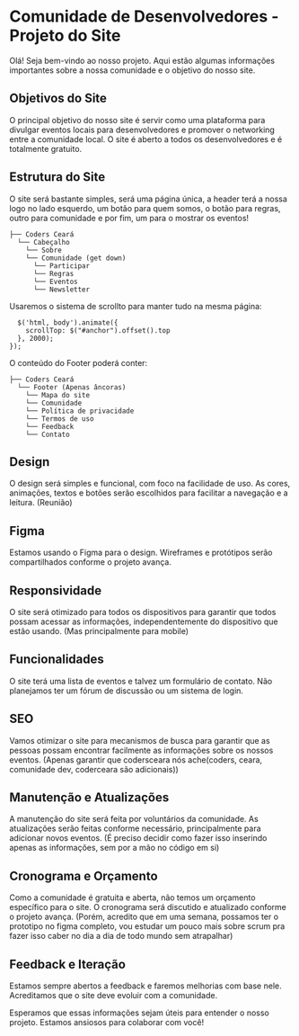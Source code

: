 # Comunidade de Desenvolvedores - Projeto do Site

Olá! Seja bem-vindo ao nosso projeto. Aqui estão algumas informações importantes sobre a nossa comunidade e o objetivo do nosso site.

## Objetivos do Site

O principal objetivo do nosso site é servir como uma plataforma para divulgar eventos locais para desenvolvedores e promover o networking entre a comunidade local. O site é aberto a todos os desenvolvedores e é totalmente gratuito.

## Estrutura do Site

O site será bastante simples, será uma página única, a header terá a nossa logo no lado esquerdo, um botão para quem somos, o botão para regras, outro para comunidade e por fim, um para o mostrar os eventos!
```
├── Coders Ceará
  └── Cabeçalho
    └── Sobre
    └── Comunidade (get down)
      └── Participar
      └── Regras
      └── Eventos
      └── Newsletter
```
Usaremos o sistema de scrollto para manter tudo na mesma página:
```$("#button").click(function() {
  $('html, body').animate({
    scrollTop: $("#anchor").offset().top
  }, 2000);
});
```
O conteúdo do Footer poderá conter:
```
├── Coders Ceará
  └── Footer (Apenas âncoras)
    └── Mapa do site
    └── Comunidade
    └── Política de privacidade
    └── Termos de uso
    └── Feedback
    └── Contato
```

## Design

O design será simples e funcional, com foco na facilidade de uso. As cores, animações, textos e botões serão escolhidos para facilitar a navegação e a leitura. (Reunião)

## Figma

Estamos usando o Figma para o design. Wireframes e protótipos serão compartilhados conforme o projeto avança.

## Responsividade

O site será otimizado para todos os dispositivos para garantir que todos possam acessar as informações, independentemente do dispositivo que estão usando.
(Mas principalmente para mobile)

## Funcionalidades

O site terá uma lista de eventos e talvez um formulário de contato. Não planejamos ter um fórum de discussão ou um sistema de login.

## SEO

Vamos otimizar o site para mecanismos de busca para garantir que as pessoas possam encontrar facilmente as informações sobre os nossos eventos.
(Apenas garantir que codersceara nós ache(coders, ceara, comunidade dev, coderceara são adicionais))
## Manutenção e Atualizações

A manutenção do site será feita por voluntários da comunidade. As atualizações serão feitas conforme necessário, principalmente para adicionar novos eventos.
(É preciso decidir como fazer isso inserindo apenas as informações, sem por a mão no código em si)

## Cronograma e Orçamento

Como a comunidade é gratuita e aberta, não temos um orçamento específico para o site. O cronograma será discutido e atualizado conforme o projeto avança.
(Porém, acredito que em uma semana, possamos ter o prototipo no figma completo, vou estudar um pouco mais sobre scrum pra fazer isso caber no dia a dia de todo mundo sem atrapalhar)

## Feedback e Iteração

Estamos sempre abertos a feedback e faremos melhorias com base nele. Acreditamos que o site deve evoluir com a comunidade.

Esperamos que essas informações sejam úteis para entender o nosso projeto. Estamos ansiosos para colaborar com você!
